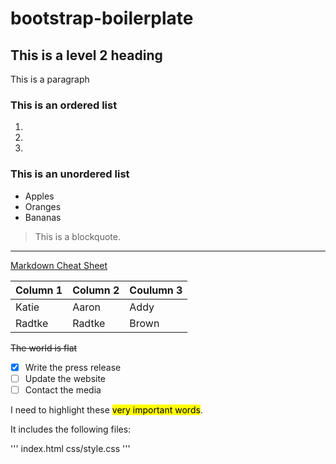# bootstrap-boilerplate

## This is a level 2 heading

This is a paragraph

### This is an ordered list

1.
2.
3.

### This is an unordered list

* Apples
* Oranges
* Bananas

> This is a blockquote.

----

[Markdown Cheat Sheet](https://www.markdownguide.org/cheat-sheet/)

|Column 1|Column 2|Coulumn 3|
|---|---|---|
|Katie|Aaron|Addy|
|Radtke|Radtke|Brown|

~~The world is flat~~

- [x] Write the press release
- [ ] Update the website
- [ ] Contact the media

I need to highlight these <mark>very important words</mark>.

It includes the following files:

'''
index.html
css/style.css
'''

